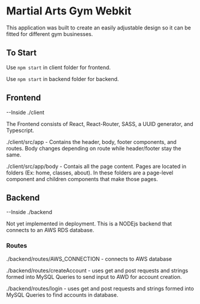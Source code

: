 # Martial Arts Gym Webkit 

This application was built to create an easily adjustable design so it can be fitted for different gym businesses.

## To Start

Use ``` npm start ``` in client folder for frontend.

Use ``` npm start ``` in backend folder for backend.

## Frontend 

--Inside ./client

The Frontend consists of React, React-Router, SASS, a UUID generator, and Typescript.

./client/src/app - Contains the header, body, footer components, and routes. Body changes depending on route while header/footer stay the same.

./client/src/app/body - Contais all the page content. Pages are located in folders (Ex: home, classes, about). In these folders are a page-level component and children components that make those pages.

## Backend 

--Inside ./backend

Not yet implemented in deployment. This is a NODEjs backend that connects to an AWS RDS database. 

### Routes

./backend/routes/AWS_CONNECTION - connects to AWS database

./backend/routes/createAccount - uses get and post requests and strings formed into MySQL Queries to send input to AWD for account creation.

./backend/routes/login - uses get and post requests and strings formed into MySQL Queries to find accounts in database.

